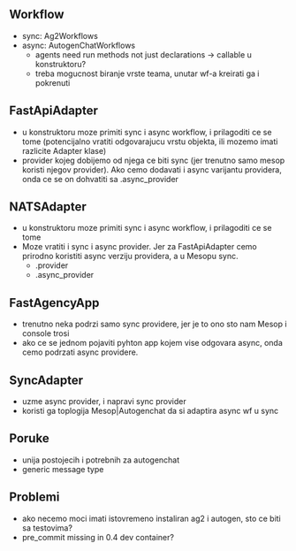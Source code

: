 ## Workflow
- sync: Ag2Workflows
- async: AutogenChatWorkflows
	- agents need run methods not just declarations -> callable u konstruktoru?
	- treba mogucnost biranje vrste teama, unutar wf-a kreirati ga i pokrenuti

## FastApiAdapter
- u konstruktoru moze primiti sync i async workflow, i prilagoditi ce se tome (potencijalno vratiti odgovarajucu vrstu objekta, ili mozemo imati razlicite Adapter klase)
- provider kojeg dobijemo od njega ce biti sync (jer trenutno samo mesop koristi njegov provider). Ako cemo dodavati i async varijantu providera, onda ce se on dohvatiti sa .async_provider

## NATSAdapter
- u konstruktoru moze primiti sync i async workflow, i prilagoditi ce se tome
- Moze vratiti i sync i async provider. Jer za FastApiAdapter cemo prirodno koristiti async verziju providera, a u Mesopu sync.
	- .provider
	- .async_provider

## FastAgencyApp
- trenutno neka podrzi samo sync providere, jer je to ono sto nam Mesop i console trosi
- ako ce se jednom pojaviti pyhton app kojem vise odgovara async, onda cemo podrzati async providere.

## SyncAdapter
- uzme async provider, i napravi sync provider
- koristi ga toplogija Mesop|Autogenchat da si adaptira async wf u sync

## Poruke
- unija postojecih i potrebnih za autogenchat
- generic message type

## Problemi
- ako necemo moci imati istovremeno instaliran ag2 i autogen, sto ce biti sa testovima?
- pre_commit missing in 0.4 dev container?
